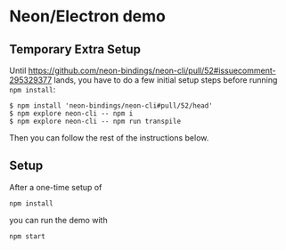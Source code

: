 # Neon/Electron demo

## Temporary Extra Setup

Until https://github.com/neon-bindings/neon-cli/pull/52#issuecomment-295329377 lands, you have to do a few initial setup steps before running `npm install`:

```
$ npm install 'neon-bindings/neon-cli#pull/52/head'
$ npm explore neon-cli -- npm i
$ npm explore neon-cli -- npm run transpile
```

Then you can follow the rest of the instructions below.

## Setup

After a one-time setup of
```
npm install
```
you can run the demo with
```
npm start
```
